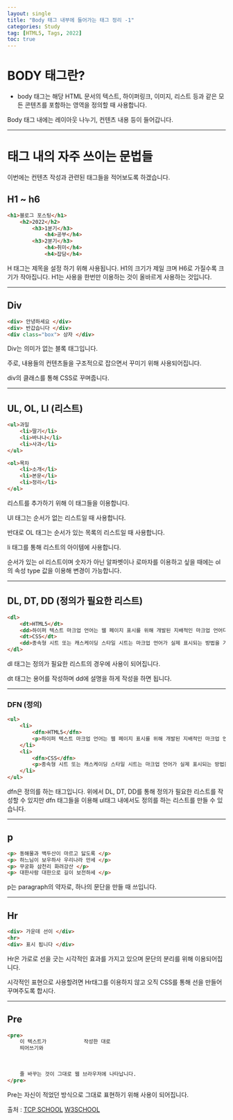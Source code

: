 ```yaml
---
layout: single
title: "Body 태그 내부에 들어가는 태그 정리 -1"
categories: Study
tag: [HTML5, Tags, 2022]
toc: true
---
```



# BODY 태그란?
- body 태그는 해당 HTML 문서의 텍스트, 하이퍼링크, 이미지, 리스트 등과 같은 모든 콘텐츠를 포함하는 영역을 정의할 때 사용합니다.


Body 태그 내에는 레이아웃 나누기, 컨텐츠 내용 등이 들어갑니다.

---

# <Body> 태그 내의 자주 쓰이는 문법들

이번에는 컨텐츠 작성과 관련된 태그들을 적어보도록 하겠습니다.

## H1 ~ h6

```html
<h1>블로그 포스팅</h1>
    <h2>2022</h2>
        <h3>1분기</h3>
            <h4>공부</h4>
        <h3>2분기</h3>
            <h4>취미</h4>
            <h4>잡담</h4>
```

H 태그는 제목을 설정 하기 위해 사용됩니다.
H1의 크기가 제일 크며 H6로 가질수록 크기가 작아집니다.
H1는 사용을 한번만 이용하는 것이 올바르게 사용하는 것입니다.

---

## Div
```html
<div> 안녕하세요 </div>
<div> 반갑습니다 </div>
<div class="box"> 상자 </div>
```

Div는 의미가 없는 블록 태그입니다. 

주로, 내용들의 컨텐츠들을 구조적으로 잡으면서 꾸미기 위해 사용되어집니다.

div의 클래스를 통해 CSS로 꾸며줍니다.

---

## UL, OL, LI (리스트) 
```html
<ul>과일
    <li>딸기</li>
    <li>바나나</li>
    <li>사과</li>
</ul>

<ol>목차
    <li>소개</li>
    <li>본문</li>
    <li>정리</li>
</ol>
```

리스트를 추가하기 위해 이 태그들을 이용합니다.

Ul 태그는 순서가 없는 리스트일 때 사용합니다.

반대로 OL 태그는 순서가 있는 목록의 리스트일 때 사용합니다.

li 태그를 통해 리스트의 아이템에 사용합니다.

순서가 있는 ol 리스트이며 숫자가 아닌 알파벳이나 로마자를 이용하고 싶을 때에는 ol의 속성 type 값을 이용해 변경이 가능합니다.


---

## DL, DT, DD (정의가 필요한 리스트)
```html
<dl>
    <dt>HTML5</dt>
    <dd>하이퍼 텍스트 마크업 언어는 웹 페이지 표시를 위해 개발된 지배적인 마크업 언어다.</dd>
    <dt>CSS</dt>
    <dd>종속형 시트 또는 캐스케이딩 스타일 시트는 마크업 언어가 실제 표시되는 방법을 기술하는 스타일 언어이다.</dd>
</dl>
```
dl 태그는 정의가 필요한 리스트의 경우에 사용이 되어집니다.

dt 태그는 용어를 작성하며 dd에 설명을 하게 작성을 하면 됩니다.

---

### DFN (정의)
```html
<ul>
    <li>
        <dfn>HTML5</dfn>
        <p>하이퍼 텍스트 마크업 언어는 웹 페이지 표시를 위해 개발된 지배적인 마크업 언어다.</p>
    </li>
    <li>
        <dfn>CSS</dfn>
        <p>종속형 시트 또는 캐스케이딩 스타일 시트는 마크업 언어가 실제 표시되는 방법을 기술하는 스타일 언어이다.</p>
    </li>
</ul>
```

dfn은 정의를 하는 태그입니다. 위에서 DL, DT, DD를 통해 정의가 필요한 리스트를 작성할 수 있지만 dfn 태그들을 이용해 ul태그 내에서도 정의를 하는 리스트를 만들 수 있습니다.

---

## p
```html
<p> 동해물과 백두산이 마르고 닳도록 </p>
<p> 하느님이 보우하사 우리나라 만세 </p>
<p> 무궁화 삼천리 화려강산 </p>
<p> 대한사람 대한으로 길이 보전하세 </p>

```
p는 paragraph의 약자로, 하나의 문단을 만들 때 쓰입니다.

---

## Hr
```html
<div> 가운데 선이 </div>
<hr>
<div> 표시 됩니다 </div>
```

Hr은 가로로 선을 긋는 시각적인 효과를 가지고 있으며 문단의 분리를 위해 이용되어집니다.

시각적인 표현으로 사용할려면 Hr태그를 이용하지 않고 오직 CSS를 통해 선을 만들어 꾸며주도록 합시다.


---

## Pre
```html
<pre>
    이 텍스트가            작성한 대로
    띄어쓰기와
    
    
    
    줄 바꾸는 것이 그대로 웹 브라우저에 나타납니다.
</pre>
```

Pre는 자신이 적었던 방식으로 그대로 표현하기 위해 사용이 되어집니다.




출처 :  [TCP SCHOOL](http://www.tcpschool.com/)  [W3SCHOOL](https://www.w3schools.com/)